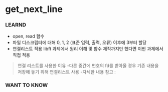 # get_next_line

### LEARND
- open, read 함수
- 파일 디스크립터에 대해
0, 1, 2 (표준 입력, 출력, 오류) 이후에 3부터 할당
- 연결리스트 적용
libft 과제에서 원리 이해 및 함수 제작까지만 했다면
이번 과제에서 직접 적용
> 연결 리스트를 사용한 이유
-다른 중간에 번호의 fd를 받아올 경우 기존 내용을 저장해 놓기 위해 연결리스트 사용
-자세한 내용 참고 : 

### WANT TO KNOW
